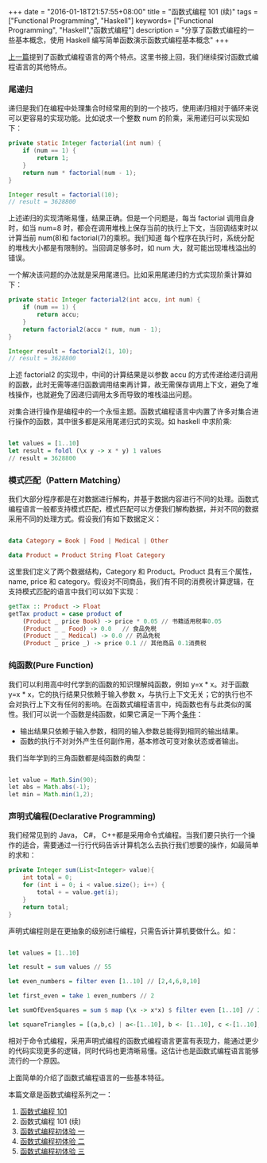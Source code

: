 +++
date = "2016-01-18T21:57:55+08:00"
title = "函数式编程 101 (续)"
tags = ["Functional Programming", "Haskell"]
keywords= ["Functional Programming", "Haskell","函数式编程"]
description = "分享了函数式编程的一些基本概念，使用 Haskell 编写简单函数演示函数式编程基本概念"
+++

[上一篇](http://ddou.github.io/posts/functional-programming-concepts/)提到了函数式编程语言的两个特点。这里书接上回，我们继续探讨函数式编程语言的其他特点。

### 尾递归

递归是我们在编程中处理集合时经常用的到的一个技巧，使用递归相对于循环来说可以更容易的实现功能。比如说求一个整数 num 的阶乘，采用递归可以实现如下：

```java
private static Integer factorial(int num) {
    if (num == 1) {
        return 1;
    }
    return num * factorial(num - 1);
}

Integer result = factorial(10);
// result = 3628800
```

上述递归的实现清晰易懂，结果正确。但是一个问题是，每当 factorial 调用自身时，如当 num=8 时，都会在调用堆栈上保存当前的执行上下文，当回调结束时以计算当前 num(8)和 factorial(7)的乘积。我们知道
每个程序在执行时，系统分配的堆栈大小都是有限制的。当回调足够多时，如 num 大，就可能出现堆栈溢出的错误。

一个解决该问题的办法就是采用尾递归。比如采用尾递归的方式实现阶乘计算如下：

```java
private static Integer factorial2(int accu, int num) {
    if (num == 1) {
        return accu;
    }
    return factorial2(accu * num, num - 1);
}

Integer result = factorial2(1, 10);
// result = 3628800
```

上述 factorial2 的实现中，中间的计算结果是以参数 accu 的方式传递给递归调用的函数，此时无需等递归函数调用结束再计算，故无需保存调用上下文，避免了堆栈操作，也就避免了因递归调用太多而导致的堆栈溢出问题。

对集合进行操作是编程中的一个永恒主题。函数式编程语言中内置了许多对集合进行操作的函数，其中很多都是采用尾递归式的实现。如 haskell 中求阶乘:

```haskell

let values = [1..10]
let result = foldl (\x y -> x * y) 1 values
// result = 3628800

```

### 模式匹配（Pattern Matching）

我们大部分程序都是在对数据进行解构，并基于数据内容进行不同的处理。函数式编程语言一般都支持模式匹配，模式匹配可以方便我们解构数据，并对不同的数据采用不同的处理方式。假设我们有如下数据定义：

```haskell

data Category = Book | Food | Medical | Other

data Product = Product String Float Category

```

这里我们定义了两个数据结构，Category 和 Product。Product 具有三个属性，name, price 和 category。假设对不同商品，我们有不同的消费税计算逻辑，在支持模式匹配的语言中我们可以如下实现：

```haskell
getTax :: Product -> Float
getTax product = case product of
	(Product _ price Book) -> price * 0.05 // 书籍适用税率0.05
	(Product _ _ Food) -> 0.0	// 食品免税
	(Product _ _ Medical) -> 0.0 // 药品免税
	(Product _ price _) -> price 0.1 // 其他商品 0.1消费税
```

### 纯函数(Pure Function)

我们可以利用高中时代学到的函数的知识理解纯函数，例如 y=x \* x。对于函数 y=x \* x，它的执行结果只依赖于输入参数 x，与执行上下文无关；它的执行也不会对执行上下文有任何的影响。在函数式编程语言中，纯函数也有与此类似的属性。我们可以说一个函数是纯函数，如果它满足一下两个[条件](https://en.wikipedia.org/wiki/Pure_function)：

- 输出结果只依赖于输入参数，相同的输入参数总能得到相同的输出结果。
- 函数的执行不对对外产生任何副作用，基本修改可变对象状态或者输出。

我们当年学到的三角函数都是纯函数的典型：

```java

let value = Math.Sin(90);
let abs = Math.abs(-1);
let min = Math.min(1,2);

```

### 声明式编程(Declarative Programming)

我们经常见到的 Java， C#， C++都是采用命令式编程。当我们要只执行一个操作的适合，需要通过一行行代码告诉计算机怎么去执行我们想要的操作，如最简单的求和：

```java
private Integer sum(List<Integer> value){
    int total = 0;
    for (int i = 0; i < value.size(); i++) {
        total + = value.get(i);
    }
    return total;
}
```

声明式编程则是在更抽象的级别进行编程，只需告诉计算机要做什么。如：

```haskell

let values = [1..10]

let result = sum values // 55

let even_numbers = filter even [1..10] // [2,4,6,8,10]

let first_even = take 1 even_numbers // 2

let sumOfEvenSquares = sum $ map (\x -> x*x) $ filter even [1..10] // 220

let squareTriangles = [(a,b,c) | a<-[1..10], b <- [1..10], c <-[1..10], a*a + b*b = c*c] // [(3,4,5),(4,3,5),(6,8,10),(8,6,10)]


```

相对于命令式编程，采用声明式编程的函数式编程语言更富有表现力，能通过更少的代码实现更多的逻辑，同时代码也更清晰易懂。这估计也是函数式编程语言能够流行的一个原因。

上面简单的介绍了函数式编程语言的一些基本特征。

本篇文章是函数式编程系列之一：

1. [函数式编程 101](/posts/functional-programming-concepts/)
2. 函数式编程 101 (续)
3. [函数式编程初体验 一](/posts/functional-programming-in-real-world/)
4. [函数式编程初体验 二](/posts/functional-programming-in-real-world-2/)
5. [函数式编程初体验 三](/posts/functional-programming-in-real-world-3/)
